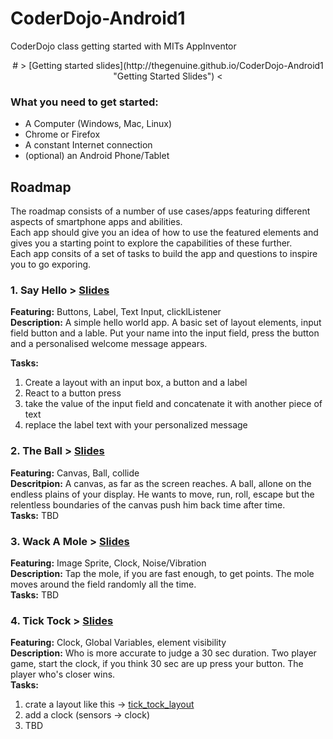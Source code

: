 # CoderDojo-Android1
CoderDojo class getting started with MITs AppInventor

<center>
# > [Getting started slides](http://thegenuine.github.io/CoderDojo-Android1 "Getting Started Slides") <
</center>

### What you need to get started:

- A Computer (Windows, Mac, Linux)
- Chrome or Firefox
- A constant Internet connection
- (optional) an Android Phone/Tablet

  
## Roadmap
The roadmap consists of a number of use cases/apps featuring different aspects of smartphone apps and abilities.  
Each app should give you an idea of how to use the featured elements and gives you a starting point to explore the capabilities of these further.  
Each app consits of a set of tasks to build the app and questions to inspire you to go exporing.
 
### 1. Say Hello > [Slides](http://thegenuine.github.io/CoderDojo-Android1/say_hello)
**Featuring:** Buttons, Label, Text Input, clicklListener  
**Description:** A simple hello world app. A basic set of layout elements, input field button and a lable. Put your name into the input field, press the button and a personalised welcome message appears.  


**Tasks:**  
1. Create a layout with an input box, a button and a label  
2. React to a button press  
3. take the value of the input field and concatenate it with another piece of text  
4. replace the label text with your personalized message


### 2. The Ball > [Slides](http://thegenuine.github.io/CoderDojo-Android1/the_ball)
**Featuring:** Canvas, Ball, collide  
**Descritpion:** A canvas, as far as the screen reaches. A ball, allone on the endless plains of your display. He wants to move, run, roll, escape but the relentless boundaries of the canvas push him back time after time.  
**Tasks:**
TBD

### 3. Wack A Mole > [Slides](http://thegenuine.github.io/CoderDojo-Android1/wack_a_mole)
**Featuring:** Image Sprite, Clock, Noise/Vibration  
**Description:** Tap the mole, if you are fast enough, to get points. The mole moves around the field randomly all the time.  
**Tasks:**
TBD

### 4. Tick Tock > [Slides](http://thegenuine.github.io/CoderDojo-Android1/tick_tock)
**Featuring:** Clock, Global Variables, element visibility  
**Description:** Who is more accurate to judge a 30 sec duration. Two player game, start the clock, if you think 30 sec are up press your button. The player who's closer wins.  
**Tasks:**  
1. crate a layout like this -> [tick_tock_layout](https://raw.githubusercontent.com/TheGenuine/CoderDojo-Android1/gh-pages/images/appinventor_designer1.JPG)  
2. add a clock (sensors -> clock)  
3. TBD

